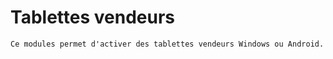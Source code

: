 # Tablettes vendeurs


    Ce modules permet d'activer des tablettes vendeurs Windows ou Android.
  
